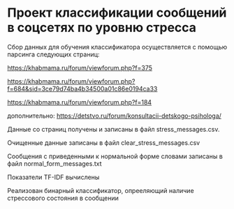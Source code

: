 # Проект классификации сообщений в соцсетях по уровню стресса
Сбор данных для обучения классификатора осуществляется с помощью парсинга следующих страниц:

https://khabmama.ru/forum/viewforum.php?f=375

https://khabmama.ru/forum/viewforum.php?f=684&sid=3ce79d74ba4b34500a01c86e0194ca33

https://khabmama.ru/forum/viewforum.php?f=184

дополнительно: https://detstvo.ru/forum/konsultacii-detskogo-psihologa/

Данные со страниц получены и записаны в файл stress_messages.csv.

Очищенные данные записаны в файл clear_stress_messages.csv

Сообщения с приведенными к нормальной форме словами записаны в файл normal_form_messages.txt

Показатели TF-IDF вычислены

Реализован бинарный классификатор, опрееляющий наличие стрессового состояния в сообщении
